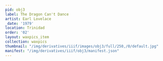```yaml
---
pid: obj3
label: The Dragon Can't Dance
artist: Earl Lovelace
_date: '1979'
location: Trinidad
order: '02'
layout: waxpics_item
collection: waxpics
thumbnail: "/img/derivatives/iiif/images/obj3/full/250,/0/default.jpg"
manifest: "/img/derivatives/iiif/obj3/manifest.json"
---
```

